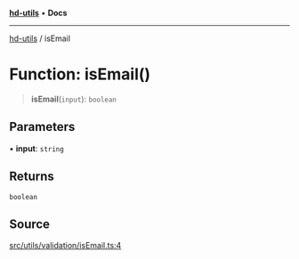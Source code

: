 [**hd-utils**](../README.md) • **Docs**

***

[hd-utils](../globals.md) / isEmail

# Function: isEmail()

> **isEmail**(`input`): `boolean`

## Parameters

• **input**: `string`

## Returns

`boolean`

## Source

[src/utils/validation/isEmail.ts:4](https://github.com/AhmadHddad/h-utils/blob/b1dfa95e218c9605f39fc234662ef50e62fadcb8/src/utils/validation/isEmail.ts#L4)
